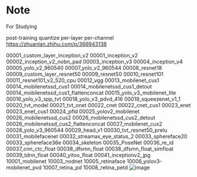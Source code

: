 # Note
For Studying

post-training quantize
per-layer per-channel
https://zhuanlan.zhihu.com/p/366943138

00001_custom_layer_inception_v2
00001_inception_v2
00002_inception_v2_nobn_pad
00003_inception_v3
00004_inception_v4
00005_yolo_v2_960540
00007_yolo_v2_960544
00008_resnet18
00009_custom_layer_resnet50
00009_resnet50
00010_resnet101
00011_resnet101_v2_520_cpu
00012_vgg
00013_mobilenet_cus1
00014_mobilenetssd_cus1
00014_mobilenetssd_cus1_detout
00014_mobilenetssd_cus1_flattenconcat
00015_yolo_v3_mobilenet_lite
00016_yolo_v3_spp_tvt
00018_yolo_v3_pdvd_416
00019_squeezenet_v1_1
00020_tvt_model
00021_tvt_onet
00022_cnet
00022_cnet_cus1
00023_enet
00023_enet_cus1
00024_pfld
00025_yolov2_mobilenet
00026_mobilenetssd_cus2
00026_mobilenetssd_cus2_detout
00026_mobilenetssd_cus2_flattenconcat
00027_mobilenet_cus2
00028_yolo_v3_960544
00029_head_v1
00030_tvt_resnet50_prelu
00031_mobilefacenet
00032_streamax_eye_status_2
00033_sphereface20
00033_sphereface36e
00034_skeleton
00035_PoseNet
00036_re_id
00037_cnn_ctc_float
00038_dfsmn_float
00038_dfsmn_float_simfloat
00039_tdnn_float
00040_yitoo_float
00041_inceptionv2_jpg
10001_mobilenet
10003_nodnet
10005_retinaface
10006_yolov3-mobilenet_pvd
10007_retina_pd
10008_retina_petd
![image](https://user-images.githubusercontent.com/48971355/157789417-f754391d-1840-4ccf-bb29-d72915c252d4.png)
